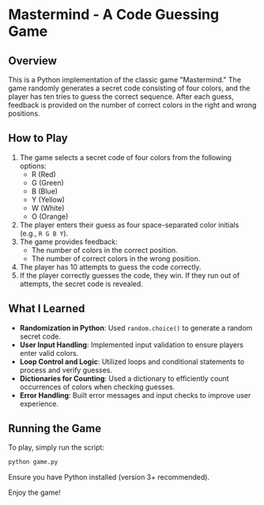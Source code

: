 # Mastermind - A Code Guessing Game

## Overview
This is a Python implementation of the classic game "Mastermind." The game randomly generates a secret code consisting of four colors, and the player has ten tries to guess the correct sequence. After each guess, feedback is provided on the number of correct colors in the right and wrong positions.

## How to Play
1. The game selects a secret code of four colors from the following options:
   - R (Red)
   - G (Green)
   - B (Blue)
   - Y (Yellow)
   - W (White)
   - O (Orange)
2. The player enters their guess as four space-separated color initials (e.g., `R G B Y`).
3. The game provides feedback:
   - The number of colors in the correct position.
   - The number of correct colors in the wrong position.
4. The player has 10 attempts to guess the code correctly.
5. If the player correctly guesses the code, they win. If they run out of attempts, the secret code is revealed.

## What I Learned
- **Randomization in Python**: Used `random.choice()` to generate a random secret code.
- **User Input Handling**: Implemented input validation to ensure players enter valid colors.
- **Loop Control and Logic**: Utilized loops and conditional statements to process and verify guesses.
- **Dictionaries for Counting**: Used a dictionary to efficiently count occurrences of colors when checking guesses.
- **Error Handling**: Built error messages and input checks to improve user experience.

## Running the Game
To play, simply run the script:
```bash
python game.py
```
Ensure you have Python installed (version 3+ recommended).

Enjoy the game!


